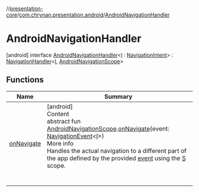 //[presentation-core](../../../index.md)/[com.chrynan.presentation.android](../index.md)/[AndroidNavigationHandler](index.md)



# AndroidNavigationHandler  
 [android] interface [AndroidNavigationHandler](index.md)<[I](index.md) : [NavigationIntent](../../com.chrynan.presentation/-navigation-intent/index.md)> : [NavigationHandler](../../com.chrynan.presentation/-navigation-handler/index.md)<[I](index.md), [AndroidNavigationScope](../-android-navigation-scope/index.md)>    


## Functions  
  
|  Name |  Summary | 
|---|---|
| <a name="com.chrynan.presentation/NavigationHandler/onNavigate/com.chrynan.presentation.android.AndroidNavigationScope#com.chrynan.presentation.NavigationEvent[TypeParam(bounds=[com.chrynan.presentation.NavigationIntent])]/PointingToDeclaration/"></a>[onNavigate](index.md#%5Bcom.chrynan.presentation%2FNavigationHandler%2FonNavigate%2Fcom.chrynan.presentation.android.AndroidNavigationScope%23com.chrynan.presentation.NavigationEvent%5BTypeParam%28bounds%3D%5Bcom.chrynan.presentation.NavigationIntent%5D%29%5D%2FPointingToDeclaration%2F%5D%2FFunctions%2F-1900176524)| <a name="com.chrynan.presentation/NavigationHandler/onNavigate/com.chrynan.presentation.android.AndroidNavigationScope#com.chrynan.presentation.NavigationEvent[TypeParam(bounds=[com.chrynan.presentation.NavigationIntent])]/PointingToDeclaration/"></a>[android]  <br>Content  <br>abstract fun [AndroidNavigationScope](../-android-navigation-scope/index.md).[onNavigate](index.md#%5Bcom.chrynan.presentation%2FNavigationHandler%2FonNavigate%2Fcom.chrynan.presentation.android.AndroidNavigationScope%23com.chrynan.presentation.NavigationEvent%5BTypeParam%28bounds%3D%5Bcom.chrynan.presentation.NavigationIntent%5D%29%5D%2FPointingToDeclaration%2F%5D%2FFunctions%2F-1900176524)(event: [NavigationEvent](../../com.chrynan.presentation/-navigation-event/index.md)<[I](index.md)>)  <br>More info  <br>Handles the actual navigation to a different part of the app defined by the provided [event](index.md#%5Bcom.chrynan.presentation%2FNavigationHandler%2FonNavigate%2Fcom.chrynan.presentation.android.AndroidNavigationScope%23com.chrynan.presentation.NavigationEvent%5BTypeParam%28bounds%3D%5Bcom.chrynan.presentation.NavigationIntent%5D%29%5D%2FPointingToDeclaration%2F%5D%2FFunctions%2F-1900176524) using the [S](../../com.chrynan.presentation/-navigation-handler/index.md) scope.  <br><br><br>|

